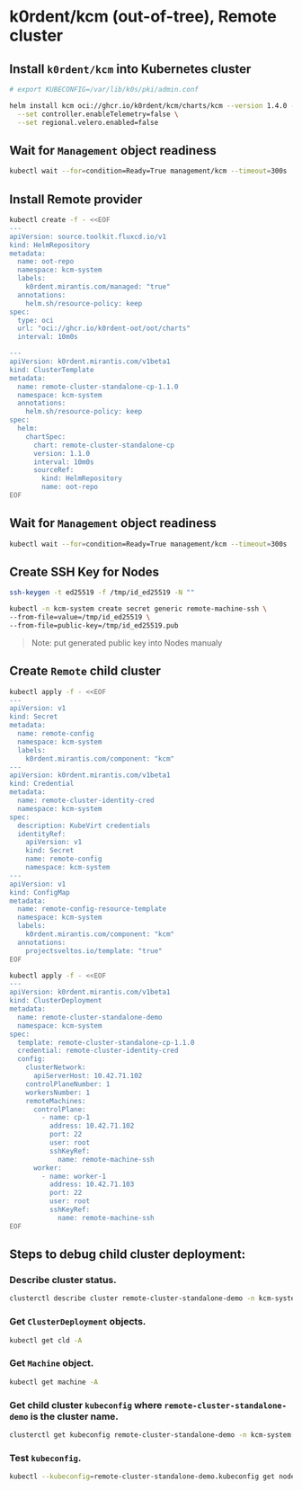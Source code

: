 # k0rdent/kcm (out-of-tree), Remote cluster

## Install `k0rdent/kcm` into Kubernetes cluster

```bash
# export KUBECONFIG=/var/lib/k0s/pki/admin.conf

helm install kcm oci://ghcr.io/k0rdent/kcm/charts/kcm --version 1.4.0 -n kcm-system --create-namespace \
  --set controller.enableTelemetry=false \
  --set regional.velero.enabled=false
```

## Wait for `Management` object readiness

```bash
kubectl wait --for=condition=Ready=True management/kcm --timeout=300s
```

## Install Remote provider

```bash
kubectl create -f - <<EOF
---
apiVersion: source.toolkit.fluxcd.io/v1
kind: HelmRepository
metadata:
  name: oot-repo
  namespace: kcm-system
  labels:
    k0rdent.mirantis.com/managed: "true"
  annotations:
    helm.sh/resource-policy: keep
spec:
  type: oci
  url: "oci://ghcr.io/k0rdent-oot/oot/charts"
  interval: 10m0s

---
apiVersion: k0rdent.mirantis.com/v1beta1
kind: ClusterTemplate
metadata:
  name: remote-cluster-standalone-cp-1.1.0
  namespace: kcm-system
  annotations:
    helm.sh/resource-policy: keep
spec:
  helm:
    chartSpec:
      chart: remote-cluster-standalone-cp
      version: 1.1.0
      interval: 10m0s
      sourceRef:
        kind: HelmRepository
        name: oot-repo
EOF
```

## Wait for `Management` object readiness

```bash
kubectl wait --for=condition=Ready=True management/kcm --timeout=300s
```

## Create SSH Key for Nodes

```bash
ssh-keygen -t ed25519 -f /tmp/id_ed25519 -N ""

kubectl -n kcm-system create secret generic remote-machine-ssh \
--from-file=value=/tmp/id_ed25519 \
--from-file=public-key=/tmp/id_ed25519.pub
```

> Note: put generated public key into Nodes manualy

## Create `Remote` child cluster

```bash
kubectl apply -f - <<EOF
---
apiVersion: v1
kind: Secret
metadata:
  name: remote-config
  namespace: kcm-system
  labels:
    k0rdent.mirantis.com/component: "kcm"
---
apiVersion: k0rdent.mirantis.com/v1beta1
kind: Credential
metadata:
  name: remote-cluster-identity-cred
  namespace: kcm-system
spec:
  description: KubeVirt credentials
  identityRef:
    apiVersion: v1
    kind: Secret
    name: remote-config
    namespace: kcm-system
---
apiVersion: v1
kind: ConfigMap
metadata:
  name: remote-config-resource-template
  namespace: kcm-system
  labels:
    k0rdent.mirantis.com/component: "kcm"
  annotations:
    projectsveltos.io/template: "true"
EOF

kubectl apply -f - <<EOF
---
apiVersion: k0rdent.mirantis.com/v1beta1
kind: ClusterDeployment
metadata:
  name: remote-cluster-standalone-demo
  namespace: kcm-system
spec:
  template: remote-cluster-standalone-cp-1.1.0
  credential: remote-cluster-identity-cred
  config:
    clusterNetwork:
      apiServerHost: 10.42.71.102
    controlPlaneNumber: 1
    workersNumber: 1
    remoteMachines:
      controlPlane:
        - name: cp-1
          address: 10.42.71.102
          port: 22
          user: root
          sshKeyRef:
            name: remote-machine-ssh
      worker:
        - name: worker-1
          address: 10.42.71.103
          port: 22
          user: root
          sshKeyRef:
            name: remote-machine-ssh
EOF
```

## Steps to debug child cluster deployment:

### Describe cluster status.

```bash
clusterctl describe cluster remote-cluster-standalone-demo -n kcm-system
```

### Get `ClusterDeployment` objects.

```bash
kubectl get cld -A
```

### Get `Machine` object.

```bash
kubectl get machine -A
```

### Get child cluster `kubeconfig` where `remote-cluster-standalone-demo` is the cluster name.

```bash
clusterctl get kubeconfig remote-cluster-standalone-demo -n kcm-system > remote-cluster-standalone-demo.kubeconfig
```

### Test `kubeconfig`.

```bash
kubectl --kubeconfig=remote-cluster-standalone-demo.kubeconfig get nodes -o wide
```
